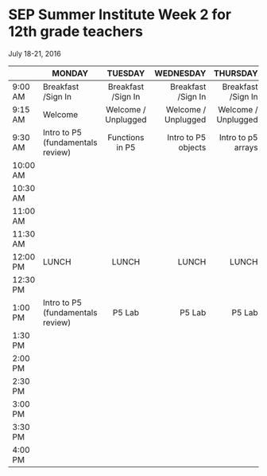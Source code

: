 

# SEP Summer Institute Week 2 for 12th grade teachers
July 18-21, 2016

|| MONDAY  | TUESDAY        | WEDNESDAY | THURSDAY| 
| ------| ------------- |:-------------:| -----:|-----:|
| 9:00 AM |Breakfast /Sign In|Breakfast /Sign In|Breakfast /Sign In|Breakfast /Sign In|
9:15 AM |Welcome|Welcome / Unplugged|Welcome / Unplugged|Welcome / Unplugged|Welcome | 
9:30 AM |Intro to P5 (fundamentals review)|Functions in P5|Intro to P5 objects|Intro to p5 arrays|
10:00 AM |
10:30 AM|
11:00 AM |
11:30 AM |
12:00 PM |LUNCH|LUNCH|LUNCH|LUNCH|
12:30 PM |
1:00 PM |Intro to P5 (fundamentals review)|P5 Lab|P5 Lab|P5 Lab|Dan Shiffman Talk
1:30 PM |
2:00 PM |
2:30 PM |
3:00 PM |
3:30 PM |
4:00 PM  |
